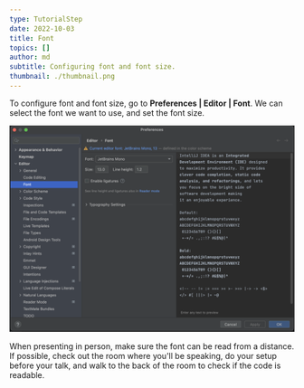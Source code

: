 ```yaml
---
type: TutorialStep
date: 2022-10-03
title: Font
topics: []
author: md
subtitle: Configuring font and font size.
thumbnail: ./thumbnail.png
---
```


To configure font and font size, go to **Preferences | Editor | Font**. We can select the font we want to use, and set the font size.

![Configure Font and Font size](font.png)

When presenting in person, make sure the font can be read from a distance. If possible, check out the room where you'll be speaking, do your setup before your talk, and walk to the back of the room to check if the code is readable.
